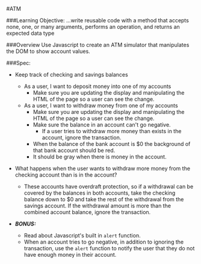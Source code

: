 #ATM

###Learning Objective: 
...write reusable code with a method that accepts none, one, or many arguments, performs an operation, and returns an expected data type

###Overview
Use Javascript to create an ATM simulator that manipulates the DOM to show account values.

###Spec:
* Keep track of checking and savings balances
	* As a user, I want to deposit money into one of my accounts
		* Make sure you are updating the display and manipulating the HTML of the page so a user can see the change.
	* As a user, I want to withdraw money from one of my accounts
		* Make sure you are updating the display and manipulating the HTML of the page so a user can see the change.
		* Make sure the balance in an account can't go negative. 
			* If a user tries to
withdraw more money than exists in the account, ignore the transaction.
		* When the balance of the bank account is $0 the background of that bank account
should be red.
		* It should be gray when there is money in the account.
* What happens when the user wants to withdraw more money from the checking
account than is in the account?
	* These accounts have overdraft protection, so if
a withdrawal can be covered by the balances in both accounts, take the checking
balance down to $0 and take the rest of the withdrawal from the savings account. If the withdrawal amount is more than the combined account balance, ignore the transaction.

* ***BONUS:***
	* Read about Javascript's built in `alert` function.
	* When an account tries to go negative, in addition to ignoring the transaction, use the `alert` function to notify the user that they do not have enough money in their account.  
